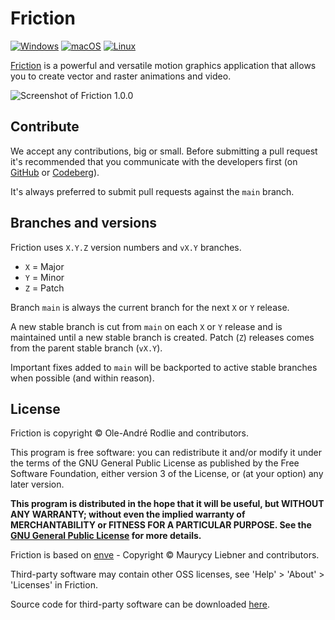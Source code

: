 # Friction

[![Windows](https://github.com/friction2d/friction/actions/workflows/windows.yml/badge.svg)](https://github.com/friction2d/friction/actions/workflows/windows.yml?query=branch%3Amain) [![macOS](https://github.com/friction2d/friction/actions/workflows/mac.yml/badge.svg)](https://github.com/friction2d/friction/actions/workflows/mac.yml?query=branch%3Amain) [![Linux](https://github.com/friction2d/friction/actions/workflows/linux.yml/badge.svg)](https://github.com/friction2d/friction/actions/workflows/linux.yml?query=branch%3Amain)

[Friction](https://friction.graphics) is a powerful and versatile motion graphics application that allows you to create vector and raster animations and video.

![Screenshot of Friction 1.0.0](https://friction.graphics/assets/screenshots/100/friction-100b2-screenshot.png?v=3)

## Contribute

We accept any contributions, big or small. Before submitting a pull request it's recommended that you communicate with the developers first (on [GitHub](https://github.com/friction2d/friction/issues) or [Codeberg](https://codeberg.org/friction/friction/issues)).

It's always preferred to submit pull requests against the `main` branch.

## Branches and versions

Friction uses `X.Y.Z` version numbers and `vX.Y` branches.

* `X` = Major
* `Y` = Minor
* `Z` = Patch

Branch `main` is always the current branch for the next `X` or `Y` release.

A new stable branch is cut from `main` on each `X` or `Y` release and is maintained until a new stable branch is created. Patch (`Z`) releases comes from the parent stable branch (`vX.Y`).

Important fixes added to `main` will be backported to active stable branches when possible (and within reason).

## License

Friction is copyright &copy; Ole-André Rodlie and contributors.

This program is free software: you can redistribute it and/or modify it under the terms of the GNU General Public License as published by the Free Software Foundation, either version 3 of the License, or (at your option) any later version.

**This program is distributed in the hope that it will be useful, but WITHOUT ANY WARRANTY; without even the implied warranty of MERCHANTABILITY or FITNESS FOR A PARTICULAR PURPOSE.  See the [GNU General Public License](LICENSE.md) for more details.**

Friction is based on [enve](https://github.com/MaurycyLiebner/enve) - Copyright &copy; Maurycy Liebner and contributors.

Third-party software may contain other OSS licenses, see 'Help' > 'About' > 'Licenses' in Friction.

Source code for third-party software can be downloaded [here](https://download.friction.graphics/distfiles/).
